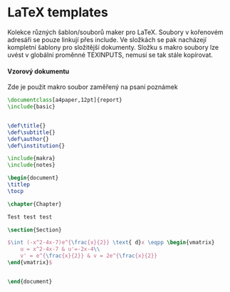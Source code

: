 # LaTeX templates

Kolekce různých šablon/souborů maker pro LaTeX. Soubory v kořenovém adresáři se pouze linkují přes include.
Ve složkách se pak nacházejí kompletní šablony pro složitější dokumenty.
Složku s makro soubory lze uvést v globální proměnné TEXINPUTS, nemusí se tak stále kopírovat.


#### Vzorový dokumentu
Zde je použit makro soubor zaměřený na psaní poznámek


```tex
\documentclass[a4paper,12pt]{report}
\include{basic}


\def\title{}
\def\subtitle{}
\def\author{}
\def\institution{}

\include{makra}
\include{notes}

\begin{document}
\titlep
\tocp

\chapter{Chapter}

Test test test

\section{Section}

$\int (-x^2-4x-7)e^{\frac{x}{2}} \text{ d}x \eqpp \begin{vmatrix}
	u = x^2-4x-7 & u'=-2x-4\\
	v' = e^{\frac{x}{2}} & v = 2e^{\frac{x}{2}}
\end{vmatrix}$


\end{document}


```
